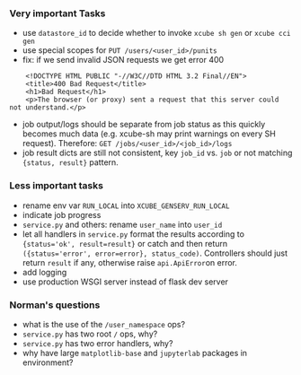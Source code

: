### Very important Tasks

* use `datastore_id` to decide whether to invoke `xcube sh gen`  or `xcube cci gen`
* use special scopes for `PUT /users/<user_id>/punits`
* fix: if we send invalid JSON requests we get error 400

```
    <!DOCTYPE HTML PUBLIC "-//W3C//DTD HTML 3.2 Final//EN">
    <title>400 Bad Request</title>
    <h1>Bad Request</h1>
    <p>The browser (or proxy) sent a request that this server could not understand.</p> 
```
  
* job output/logs should be separate from job status as this quickly becomes much data 
  (e.g. xcube-sh may print warnings on every SH request).
  Therefore: `GET /jobs/<user_id>/<job_id>/logs` 
* job result dicts are still not consistent, key `job_id` vs. `job` or not matching `{status, result}` pattern. 

### Less important tasks

* rename env var `RUN_LOCAL` into `XCUBE_GENSERV_RUN_LOCAL`
* indicate job progress
* `service.py` and others: rename `user_name` into `user_id`
* let all handlers in `service.py` format the results according to `{status='ok', result=result}`
  or catch and then return `({status='error', error=error}, status_code)`. 
  Controllers should just return `result` if any, otherwise raise `api.ApiError`on error.
* add logging
* use production WSGI server instead of flask dev server


### Norman's questions

* what is the use of the `/user_namespace` ops?
* `service.py` has two root `/` ops, why?
* `service.py` has two error handlers, why?
* why have large `matplotlib-base` and `jupyterlab` packages in environment?
